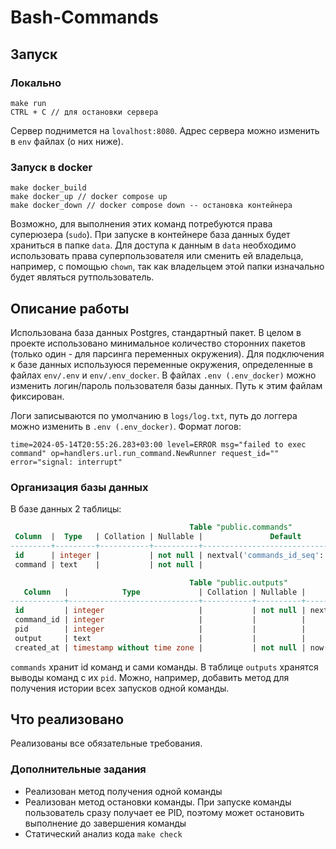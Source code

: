 # Bash-Commands
## Запуск
### Локально
```shell
make run
CTRL + C // для остановки сервера 
``` 
Сервер поднимется на ```lovalhost:8080```. Адрес сервера можно изменить в ```env``` файлах (о них ниже).
### Запуск в docker
```shell
make docker_build
make docker_up // docker compose up
make docker_down // docker compose down -- остановка контейнера
```
Возможно, для выполнения этих команд потребуются права суперюзера (```sudo```). При запуске в контейнере база данных
будет храниться в папке ```data```. Для доступа к данным в ```data``` необходимо использовать права суперпользователя или
сменить ей владельца, например, с помощью ```chown```, так как владельцем этой папки изначально будет являться рутпользователь.



## Описание работы
Использована база данных Postgres, стандартный пакет. В целом в проекте использовано минимальное количество
сторонних пакетов (только один - для парсинга переменных окружения). Для подключения к базе данных используюся переменные окружения, определенные в файлах ```env/.env``` и ```env/.env_docker```.
В файлах ```.env (.env_docker)``` можно изменить логин/пароль пользователя базы данных.
Путь к этим файлам фиксирован.

Логи записываются по умолчанию в ```logs/log.txt```, путь до логгера можно изменить в ```.env (.env_docker)```. Формат логов:
```
time=2024-05-14T20:55:26.283+03:00 level=ERROR msg="failed to exec command" op=handlers.url.run_command.NewRunner request_id="" error="signal: interrupt"
```



### Организация базы данных
В базе данных 2 таблицы:
``` SQL
                                        Table "public.commands"
 Column  |  Type   | Collation | Nullable |               Default                
---------+---------+-----------+----------+--------------------------------------
 id      | integer |           | not null | nextval('commands_id_seq'::regclass)
 command | text    |           | not null | 


```

``` SQL
                                        Table "public.outputs"
   Column   |            Type             | Collation | Nullable |               Default               
------------+-----------------------------+-----------+----------+-------------------------------------
 id         | integer                     |           | not null | nextval('outputs_id_seq'::regclass)
 command_id | integer                     |           |          | 
 pid        | integer                     |           |          | 
 output     | text                        |           |          | 
 created_at | timestamp without time zone |           | not null | now()

```
```commands``` хранит id команд и сами команды. В таблице ```outputs``` хранятся выводы команд с их ```pid```. 
Можно, например, добавить метод для получения истории всех запусков одной команды.


## Что реализовано
Реализованы все обязательные требования. 
### Дополнительные задания
* Реализован метод получения одной команды
* Реализован метод остановки команды. При запуске команды пользователь сразу получает ее PID, поэтому может
 остановить выполнение до завершения команды
* Статический анализ кода ```make check```